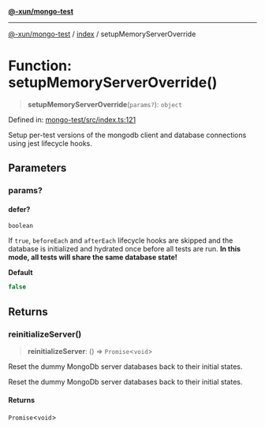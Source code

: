 [**@-xun/mongo-test**](../../README.md)

***

[@-xun/mongo-test](../../README.md) / [index](../README.md) / setupMemoryServerOverride

# Function: setupMemoryServerOverride()

> **setupMemoryServerOverride**(`params?`): `object`

Defined in: [mongo-test/src/index.ts:121](https://github.com/Xunnamius/mongo-utils/blob/9457593fbddb1a2627beb438b8436c6e06424188/packages/mongo-test/src/index.ts#L121)

Setup per-test versions of the mongodb client and database connections using
jest lifecycle hooks.

## Parameters

### params?

#### defer?

`boolean`

If `true`, `beforeEach` and `afterEach` lifecycle hooks are skipped and the
database is initialized and hydrated once before all tests are run. **In
this mode, all tests will share the same database state!**

**Default**

```ts
false
```

## Returns

### reinitializeServer()

> **reinitializeServer**: () => `Promise`\<`void`\>

Reset the dummy MongoDb server databases back to their initial states.

Reset the dummy MongoDb server databases back to their initial states.

#### Returns

`Promise`\<`void`\>
